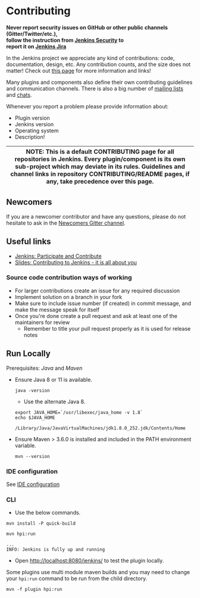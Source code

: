 # Contributing

**Never report security issues on GitHub or other public channels (Gitter/Twitter/etc.), 	
follow the instruction from [Jenkins Security](https://jenkins.io/security/) to 	
report it on [Jenkins Jira](https://issues.jenkins-ci.org)**	

In the Jenkins project we appreciate any kind of contributions: code, documentation, design, etc.
Any contribution counts, and the size does not matter!
Check out [this page](https://jenkins.io/participate/) for more information and links!

Many plugins and components also define their own contributing guidelines and communication channels. 
There is also a big number of [mailing lists](https://jenkins.io/mailing-lists/) and [chats](https://jenkins.io/chat/).

Whenever you report a problem please provide information about:	

- Plugin version	
- Jenkins version	
- Operating system	
- Description!	

| NOTE: This is a default CONTRIBUTING page for all repositories in Jenkins. Every plugin/component is its own sub-project which may deviate in its rules. Guidelines and channel links in repository CONTRIBUTING/README pages, if any, take precedence over this page. |
| --- |

## Newcomers

If you are a newcomer contributor and have any questions, please do not hesitate to ask in the [Newcomers Gitter channel](https://gitter.im/jenkinsci/newcomer-contributors).

## Useful links

* [Jenkins: Participate and Contribute](https://jenkins.io/participate/)
* [Slides: Contributing to Jenkins - it is all about you](https://docs.google.com/presentation/d/1JHgVzWZAx95IsUAZp8OoyCQGGkrCjzUd7eblwd1Y-hA/edit?usp=sharing)

### Source code contribution ways of working	

- For larger contributions create an issue for any required discussion	
- Implement solution on a branch in your fork	
- Make sure to include issue number (if created) in commit message, and make the message speak for itself	
- Once you're done create a pull request and ask at least one of the maintainers for review	
  - Remember to title your pull request properly as it is used for release notes	

## Run Locally	

Prerequisites: _Java_ and _Maven_

- Ensure Java 8 or 11 is available.	

  ```shell	
  java -version	
  ```	
  - Use the alternate Java 8.	

  ```shell	
  export JAVA_HOME=`/usr/libexec/java_home -v 1.8`	
  echo $JAVA_HOME	
  ```	

  ```text	
  /Library/Java/JavaVirtualMachines/jdk1.8.0_252.jdk/Contents/Home
  ```	

- Ensure Maven > 3.6.0 is installed and included in the PATH environment variable.	

  ```	
  mvn --version	
  ```	

### IDE configuration	

See [IDE configuration](https://jenkins.io/doc/developer/development-environment/ide-configuration/)	

### CLI	

- Use the below commands.	

```shell
mvn install -P quick-build
```

```shell	
mvn hpi:run	
```	

```text	
...	
INFO: Jenkins is fully up and running	
```	

- Open <http://localhost:8080/jenkins/> to test the plugin locally.

Some plugins use multi module maven builds and you may need to change your `hpi:run` command to be run from the child directory.

```shell
mvn -f plugin hpi:run
```
